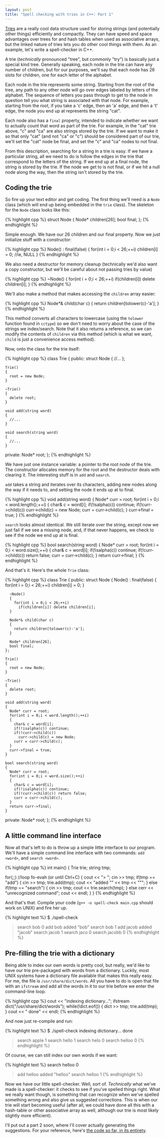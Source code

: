 ```yaml
---
layout: post
title: "Spell checking with tries in C++: Part 1"
---
```


[Tries](http://en.wikipedia.org/wiki/Trie) are a really cool data structure used for storing strings (and potentially other things) efficiently and compactly. They can have speed and space advantages over trees for and hash tables when used as associative arrays, but the linked nature of tries lets you do other cool things with them. As an example, let's write a spell-checker in C++.

A trie (<i>technically</i> pronounced "tree", but commonly "try") is basically just a special kind tree. Generally speaking, each node in the trie can have any number of children, but for our purposes, we'll say that each node has 26 slots for children, one for each letter of the alphabet.

Each node in the trie represents some string. Starting from the root of the tree, any path to any other node will go over edges labeled by letters of the alphabet. The sequence of letters you pass through to get to the node in question tell you what string is associated with that node. For example, starting from the root, if you take a 'c' edge, then an 'a' edge, and then a 't' edge, the node you end up at represents the string "cat".

Each node also has a `final` property, intended to indicate whether we want to actually count that word as part of the trie. For example, in the "cat" trie above, "c" and "ca" are also strings stored by the trie. If we want to make it so that only "cat" (and not "ca" or "c") should be considered part of our trie, we'll set the "cat" node be final, and set the "c" and "ca" nodes to not final.

From this description, searching for a string in a trie is easy. If we have a particular string, all we need to do is follow the edges in the trie that correspond to the letters of the string. If we end up at a final node, the string is stored by the trie. If the node we get to is not final, or if we hit a null node along the way, then the string isn't stored by the trie.

## Coding the trie

So fire up your text editor and get coding. The first thing we'll need is a `Node` class (which will end up being embedded in the `trie` class). The skeleton for the `Node` class looks like this:

{% highlight cpp %}
struct Node
{
  Node* children[26];
  bool final;
};
{% endhighlight %}

Simple enough. We have our 26 children and our final property. Now we just initialize stuff with a constructor:

{% highlight cpp %}
Node() : final(false)
{
  for(int i = 0;i < 26;++i)
    children[i] = 0; //ie, NULL
}
{% endhighlight %}

We also need a destructor for memory cleanup (technically we'd also want a copy constructor, but we'll be careful about not passing tries by value)

{% highlight cpp %}
~Node()
{
  for(int i = 0;i < 26;++i)
    if(children[i]) delete children[i];
}
{% endhighlight %}

We'll also make a method that makes accessing the `children` array easier:

{% highlight cpp %}
Node*& child(char c)
{
  return children[tolower(c)-'a'];
}
{% endhighlight %}

This method converts all characters to lowercase (using the `tolower` function found in `cctype`) so we don't need to worry about the case of the strings we index/search. Note that it also returns a reference, so we can modify the contents of `children` via this method (which is what we want, `child` is just a convenience access method).

Now, onto the class for the trie itself:

{% highlight cpp %}
class Trie
{
  public:
    struct Node
    {
      //...
    };

    Trie()
    {
      root = new Node;
    }

    ~Trie()
    {
      delete root;
    }

    void add(string word)
    {
      //...
    }

    void search(string word)
    {
      //...
    }

  private:
    Node* root;
};
{% endhighlight %}

We have just one instance variable: a pointer to the root node of the trie. The constructor allocates memory for the root and the destructor deals with clearing it. The interesting stuff is in `add` and `search`.

`add` takes a string and iterates over its characters, adding new nodes along the way if it needs to, and setting the node it ends up at to final.

{% highlight cpp %}
void add(string word)
{
  Node* curr = root;
  for(int i = 0;i < word.length();++i)
  {
    char& c = word[i];
    if(!isalpha(c)) continue;
    if(!curr->child(c))
      curr->child(c) = new Node;
    curr = curr->child(c);
  }
  curr->final = true;
}
{% endhighlight %}

`search` looks almost identical. We still iterate over the string, except now we just fail if we see a missing node, and, if that never happens, we check to see if the node we end up at is final.

{% highlight cpp %}
bool search(string word)
{
  Node* curr = root;
  for(int i = 0;i < word.size();++i)
  {
    char& c = word[i];
    if(!isalpha(c)) continue;
    if(!curr->child(c)) return false;
    curr = curr->child(c);
  }
  return curr->final;
}
{% endhighlight %}

And that's it. Here's the whole `Trie` class:


{% highlight cpp %}
class Trie
{
  public:
    struct Node
    {
      Node() : final(false)
      {
        for(int i = 0;i < 26;++i)
          children[i] = 0;
      }

      ~Node()
      {
        for(int i = 0;i < 26;++i)
          if(children[i]) delete children[i];
      }

      Node*& child(char c)
      {
        return children[tolower(c)-'a'];
      }

      Node* children[26];
      bool final;
    };

    Trie()
    {
      root = new Node;
    }

    ~Trie()
    {
      delete root;
    }

    void add(string word)
    {
      Node* curr = root;
      for(int i = 0;i < word.length();++i)
      {
        char& c = word[i];
        if(!isalpha(c)) continue;
        if(!curr->child(c))
          curr->child(c) = new Node;
        curr = curr->child(c);
      }
      curr->final = true;
    }

    bool search(string word)
    {
      Node* curr = root;
      for(int i = 0;i < word.size();++i)
      {
        char& c = word[i];
        if(!isalpha(c)) continue;
        if(!curr->child(c)) return false;
        curr = curr->child(c);
      }
      return curr->final;
    }
  private:
    Node* root;
};
{% endhighlight %}

## A little command line interface

Now all that's left to do is throw up a simple little interface to our program. We'll have a simple command line interface with two commands: `add <word>`, and `search <word>`.

{% highlight cpp %}
int main()
{
  Trie trie;
  string tmp;

  for(;;) //loop fo-evah (or until Ctrl+C)
  {
    cout << "> ";
    cin >> tmp;
    if(tmp == "add")
    {
      cin >> tmp;
      trie.add(tmp);
      cout << "added \"" << tmp << "\"";
    }
    else if(tmp == "search")
    {
      cin >> tmp;
      cout << trie.search(tmp);
    }
    else
      cerr << "unrecognized command";
    cout << endl;
  }
}
{% endhighlight %}

And that's that. Compile your code (`g++ -o spell-check main.cpp` should work on UNIX) and fire her up.

{% highlight text %}
$ ./spell-check 
> search bob
0
> add bob
added "bob"
> search bob
1
> add jacob
added "jacob"
> search jacob
1
> search jaco
0
> search jacobb
0
{% endhighlight %}

## Pre-filling the trie with a dictionary

Being able to index our own words is pretty cool, but really, we'd like to have our trie pre-packaged with words from a dictionary. Luckily, most UNIX systems have a dictionary file available that makes this really easy. For me, the file is `/usr/share/dict/words`. All you have to do is open that file with an `ifstream` and add all the words in it to our trie before we enter the command-line loop.

{% highlight cpp %}
cout << "indexing dictionary...";
ifstream dict("/usr/share/dict/words");
while(!dict.eof())
{
  dict >> tmp;
  trie.add(tmp);
}
cout << " done" << endl;
{% endhighlight %}

And now just re-compile and run:

{% highlight text %}
$ ./spell-check 
indexing dictionary... done
> search apple
1
> search hello
1
> search helo
0
> search helloo
0
{% endhighlight %}

Of course, we can still index our own words if we want:

{% highlight text %}
search helloo
0
> add helloo
added "helloo"
> search helloo
1
{% endhighlight %}

Now we have our little spell-checker. Well, sort of. _Technically_ what we've made is a spell-checker: it checks to see if you've spelled things right. What we really want though, is something that can recognize when we've spelled something wrong and also give us suggested corrections. This is when our trie will start becoming useful (after all, we could have done all this with a hash-table or other associative array as well, although our trie is most likely slightly more efficient).

I'll put out a part 2 soon, where I'll cover actually generating the suggestions. For your reference, here's [the code so far, in its entirety](https://gist.github.com/2504661).

